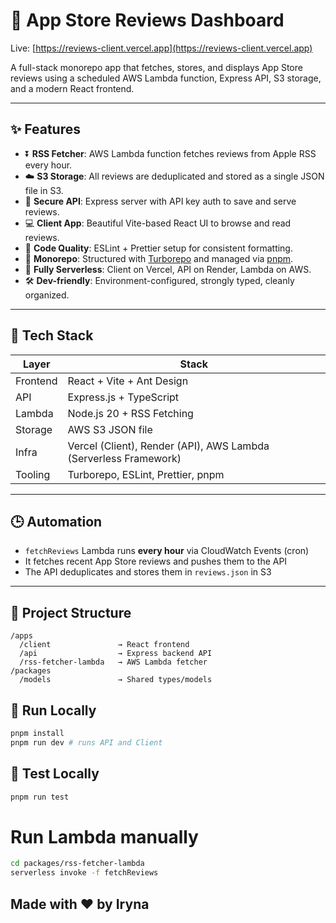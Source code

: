 # 📱 App Store Reviews Dashboard

Live: [https://reviews-client.vercel.app](https://reviews-client.vercel.app)

A full-stack monorepo app that fetches, stores, and displays App Store reviews using a scheduled AWS Lambda function, Express API, S3 storage, and a modern React frontend.

---

## ✨ Features

- ⏬ **RSS Fetcher**: AWS Lambda function fetches reviews from Apple RSS every hour.
- ☁️ **S3 Storage**: All reviews are deduplicated and stored as a single JSON file in S3.
- 🔐 **Secure API**: Express server with API key auth to save and serve reviews.
- 💻 **Client App**: Beautiful Vite-based React UI to browse and read reviews.
- 🧹 **Code Quality**: ESLint + Prettier setup for consistent formatting.
- 🔄 **Monorepo**: Structured with [Turborepo](https://turbo.build/repo) and managed via [pnpm](https://pnpm.io).
- 🚀 **Fully Serverless**: Client on Vercel, API on Render, Lambda on AWS.
- 🛠 **Dev-friendly**: Environment-configured, strongly typed, cleanly organized.

---

## 🧱 Tech Stack

| Layer    | Stack                                                            |
| -------- | ---------------------------------------------------------------- |
| Frontend | React + Vite + Ant Design                                        |
| API      | Express.js + TypeScript                                          |
| Lambda   | Node.js 20 + RSS Fetching                                        |
| Storage  | AWS S3 JSON file                                                 |
| Infra    | Vercel (Client), Render (API), AWS Lambda (Serverless Framework) |
| Tooling  | Turborepo, ESLint, Prettier, pnpm                                |

---

## 🕒 Automation

- `fetchReviews` Lambda runs **every hour** via CloudWatch Events (cron)
- It fetches recent App Store reviews and pushes them to the API
- The API deduplicates and stores them in `reviews.json` in S3

---

## 📁 Project Structure

```
/apps
  /client               → React frontend
  /api                  → Express backend API
  /rss-fetcher-lambda   → AWS Lambda fetcher
/packages
  /models               → Shared types/models
```

## 🔐 Run Locally

```bash
pnpm install
pnpm run dev # runs API and Client
```

## 🔐 Test Locally

```bash
pnpm run test
```

# Run Lambda manually

```bash
cd packages/rss-fetcher-lambda
serverless invoke -f fetchReviews
```

## Made with ❤️ by Iryna
